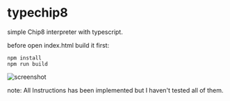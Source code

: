 # typechip8
simple Chip8 interpreter with typescript.

before open index.html build it first:
```
npm install
npm run build
```
![screenshot](http://preview.ibb.co/nKQsDJ/Screen_Shot_2018_05_30_at_19_47_58.png)

note: All Instructions has been implemented but I haven't tested all of them.

